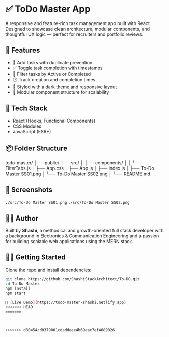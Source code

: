 # ✅ ToDo Master App

A responsive and feature-rich task management app built with React. Designed to showcase clean architecture, modular components, and thoughtful UX logic — perfect for recruiters and portfolio reviews.

## 🚀 Features

- 📝 Add tasks with duplicate prevention
- ✅ Toggle task completion with timestamps
- 🧭 Filter tasks by Active or Completed
- 🕒 Track creation and completion times
- 🎨 Styled with a dark theme and responsive layout
- 🔄 Modular component structure for scalability

## 🧠 Tech Stack

- React (Hooks, Functional Components)
- CSS Modules
- JavaScript (ES6+)

## 📦 Folder Structure

todo-master/ 
├── public/ 
├── src/ 
│ ├── components/ 
│ │ └── FilterTabs.js 
│ ├── App.css 
│ ├── App.js
│ ├── index.js
│ ├── To-Do Master SS01.png
│ └── To-Do Master SS02.png
│ 
└── README.md

## 📸 Screenshots

`./src/To-Do Master SS01.png` 
`./src/To-Do Master SS02.png`

## 🧑‍💻 Author

Built by **Shashi**, a methodical and growth-oriented full stack developer with a background in Electronics & Communication Engineering and a passion for building scalable web applications using the MERN stack.

## 🧑‍💻 Getting Started

Clone the repo and install dependencies:

```bash
git clone https://github.com/ShashiStackArchitect/To-DO.git
cd To-Do Master
npm install
npm start

🔗 [Live Demo](https://todo-master-shashi.netlify.app)
<<<<<<< HEAD
=======



>>>>>>> d30454cd0379001cdaddeee4b69aac7ef4689326



